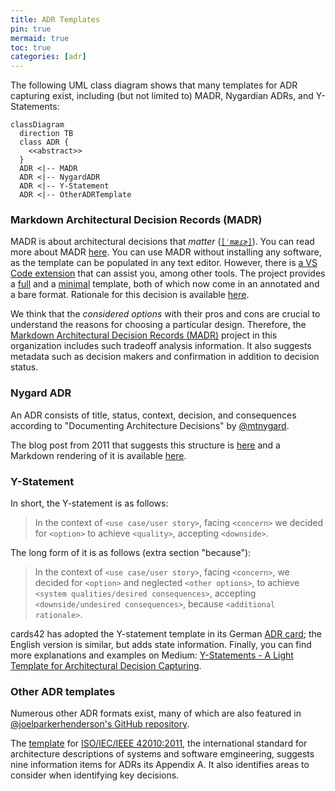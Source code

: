 ```yaml
---
title: ADR Templates
pin: true
mermaid: true
toc: true
categories: [adr]
---
```


The following UML class diagram shows that many templates for ADR capturing exist, including (but not limited to) MADR, Nygardian ADRs, and Y-Statements:

```mermaid
classDiagram
  direction TB
  class ADR {
    <<abstract>>
  }
  ADR <|-- MADR
  ADR <|-- NygardADR
  ADR <|-- Y-Statement
  ADR <|-- OtherADRTemplate
```

### Markdown Architectural Decision Records (MADR)

MADR is about architectural decisions that *matter* ([`[ˈmæɾɚ]`](https://en.wiktionary.org/wiki/matter#Pronunciation)). You can read more about MADR [here](https://www.ozimmer.ch/practices/2022/11/22/MADRTemplatePrimer.html). You can use MADR without installing any software, as the template can be populated in any text editor. However, there is [a VS Code extension](https://marketplace.visualstudio.com/items?itemName=StevenChen.vscode-adr-manager) that can assist you, among other tools. The project provides a [full](https://github.com/adr/madr/blob/4.0.0/template/adr-template.md?plain=1) and a [minimal](https://github.com/adr/madr/blob/4.0.0/template/adr-template-minimal.md?plain=1) template, both of which now come in an annotated and a bare format. Rationale for this decision is available [here](https://github.com/adr/madr/tree/4.0.0/template#decisions). 

We think that the *considered options* with their pros and cons are crucial to understand the reasons for choosing a particular design. Therefore, the [Markdown Architectural Decision Records (MADR)](https://adr.github.io/madr/) project in this organization includes such tradeoff analysis information. It also suggests metadata such as decision makers and confirmation in addition to decision status.

### Nygard ADR

An ADR consists of title, status, context, decision, and consequences according to "Documenting Architecture Decisions" by [@mtnygard](https://github.com/mtnygard). <!-- From the Nygard post: "Context This section describes the forces at play, including technological, political, social, and project local." and "We should use a lightweight text formatting language like Markdown or Textile." -->

The blog post from 2011 that suggests this structure is [here](https://cognitect.com/blog/2011/11/15/documenting-architecture-decisions) and a Markdown rendering of it is available [here](https://github.com/joelparkerhenderson/architecture-decision-record/blob/main/locales/en/templates/decision-record-template-by-michael-nygard/index.md).

### Y-Statement

In short, the Y-statement is as follows:

> In the context of `<use case/user story>`, facing `<concern>` we decided for `<option>` to achieve `<quality>`, accepting `<downside>`.

The long form of it is as follows (extra section "because"):

> In the context of `<use case/user story>`,
> facing `<concern>`,
> we decided for `<option>`
> and neglected `<other options>`,
> to achieve `<system qualities/desired consequences>`,
> accepting `<downside/undesired consequences>`,
> because `<additional rationale>`.

cards42 has adopted the Y-statement template in its German [ADR card](https://cards42.org#adr); the English version is similar, but adds state information.
Finally, you can find more explanations and examples on Medium: [Y-Statements - A Light Template for Architectural Decision Capturing](https://medium.com/@docsoc/y-statements-10eb07b5a177).

### Other ADR templates

Numerous other ADR formats exist, many of which are also featured in [@joelparkerhenderson's GitHub repository](https://github.com/joelparkerhenderson/architecture_decision_record).

The [template](http://www.iso-architecture.org/42010/templates/) for [ISO/IEC/IEEE 42010:2011](https://en.wikipedia.org/wiki/ISO/IEC_42010), the international standard for architecture descriptions of systems and software emgineering, suggests nine information items for ADRs its Appendix A. It also identifies areas to consider when identifying key decisions.
